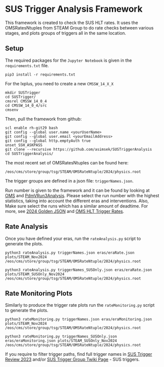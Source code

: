 # SUS Trigger Analysis Framework

This framework is created to check the SUS HLT rates. It uses the OMSRatesNtuples from STEAM Group to do rate checks between various stages, and plots groups of triggers all in the same location. 

## Setup
The required packages for the `Jupyter Notebook` is given in the `requirements.txt` file. 

```
pip3 install -r requirements.txt
```


For the lxplus, you need to create a new `CMSSW_14_X_X`

```
mkdir SUSTrigger
cd SUSTrigger/ 
cmsrel CMSSW_14_0_4
cd CMSSW_14_0_4/src
cmsenv
```

Then, pull the framework from github:

```
scl enable rh-git29 bash
git config --global user.name <yourUserName>
git config --global user.email <yourEmailAddress>
git config --global http.emptyAuth true
unset SSH_ASKPASS
git clone --recursive https://github.com/asimsek/SUSTriggerAnalysis
cd SUSTriggerAnalysis/
```
 

The most recent set of OMSRatesNtuples can be found here: 

```
/eos/cms/store/group/tsg/STEAM/OMSRateNtuple/2024/physics.root
```

The trigger groups are defined in a json file: `triggerNames.json`. 


Run number is given to the framework and it can be found by looking at [OMS](https://cmsoms.cern.ch/cms/run_3/pp_fills_2024) and [PdmVRun3Analysis](https://twiki.cern.ch/twiki/bin/viewauth/CMS/PdmVRun3Analysis#Year_2024).
Please select the run number with the highest statistics, taking into account the different eras and interventions.
Also, Make sure select the runs which has a similar amount of deadtime.
For more, see [2024 Golden JSON](https://cms-service-dqmdc.web.cern.ch/CAF/certification/Collisions24/Cert_Collisions2024_378981_386951_Golden.json) and [OMS HLT Trigger Rates](https://cmsoms.cern.ch/cms/triggers/hlt_trigger_rates).

## Rate Analysis

Once you have defined your eras, run the `rateAnalysis.py` script to generate the plots. 

```
python3 rateAnalysis.py triggerNames.json eras/eraRate.json plots/STEAM_Nov2024 /eos/cms/store/group/tsg/STEAM/OMSRateNtuple/2024/physics.root
```

```
python3 rateAnalysis.py triggerNames_SUSOnly.json eras/eraRate.json plots/STEAM_SUSOnly_Nov2024 /eos/cms/store/group/tsg/STEAM/OMSRateNtuple/2024/physics.root
```

## Rate Monitoring Plots 

Similarly to produce the trigger rate plots run the `rateMonitoring.py` script to generate the plots. 

```
python3 rateMonitoring.py triggerNames.json eras/eraMonitoring.json plots/STEAM_Nov2024 /eos/cms/store/group/tsg/STEAM/OMSRateNtuple/2024/physics.root
```

```
python3 rateMonitoring.py triggerNames_SUSOnly.json eras/eraMonitoring.json plots/STEAM_SUSOnly_Nov2024 /eos/cms/store/group/tsg/STEAM/OMSRateNtuple/2024/physics.root
```


If you require to filter trigger paths, find full trigger names in [SUS Trigger Review 2023](https://docs.google.com/spreadsheets/d/1bZl4qtq0FK1YO6wF73X49rLlnca6vZIuz204E47TPnk/edit?gid=1247874029#gid=1247874029) and/or [SUS Trigger Group Twiki Page](https://sus-wiki.docs.cern.ch/Trigger/) - SUS triggers.



